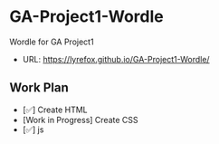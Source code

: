# GA-Project1-Wordle

Wordle for GA Project1
- URL: https://lyrefox.github.io/GA-Project1-Wordle/
## Work Plan
- [✅] Create HTML
- [Work in Progress] Create CSS
- [✅] js